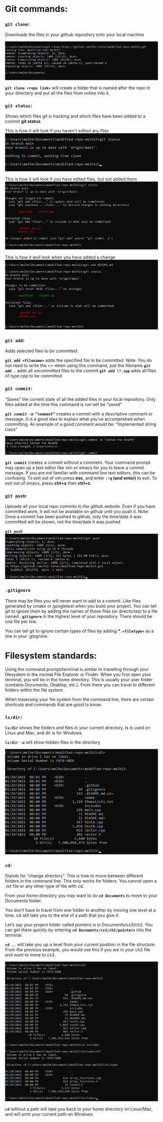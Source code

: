 # Git commands:

### `git clone`:

Downloads the files in your github repository onto your local machine

![](./images/git_commands/clone.png)

**`git clone <repo link>`** will create a folder that is named after the repo in your directory and put all the files from online into it.

### `git status`:

Shows which files git is tracking and which files have been added to a commit
**git status**

This is how it will look if you haven't edited any files
![](./images/git_commands/status-no-change.png)

This is how it will look if you have edited files, but not added them
![](./images/git_commands/status-no-add.png)

This is how it woll look when you have added a change
![](./images/git_commands/status-after-add.png)

### `git add`:

Adds selected files to be committed.

**`git add <filename>`** adds the specified file to be committed. Note: You do not need to write the <> when using this command, just the filename
**`git add .`** adds all uncommitted files to the commit
**`git add \*.cpp`** adds all files of type cpp to be committed

### `git commit`:

“Saves” the current state of all the added files in your local repository. Only files added at the time this command is run will be “saved”

**`git commit -m “comment”`** creates a commit with a descriptive comment or message. It is a good idea to explain what you’ve accomplished when committing. An example of a good comment would be: “Implemented string class”

![](./images/git_commands/commit-message.png)

**`git commit`** creates a commit without a comment. Your command prompt may open up a text editor like vim or emacs for you to leave a commit message. If you are not familiar with command line text editors, this can be confusing. To exit out of vim press **esc**, and enter **`:!q` (and enter)** to exit. To exit out of emacs, press **ctrl+x** then **ctrl+c**.

### `git push`:

Uploads all your local repo commits to the github website. Even if you have committed work, it will not be available on github until you push it. Note: Once a commit has been pushed to github, only the time/date it was committed will be shown, not the time/date it was pushed

**`git push`**
![](./images/git_commands/push.png)

### `.gitignore`

There may be files you will never want to add to a commit. Like files generated by cmake or googletest when you build your project. You can tell git to ignore them by adding the names of those files (or directories) to a file named **`.gitignore`** in the highest level of your repository. There should be one file per line.

You can tell git to ignore certian types of files by adding **\*`.<filetype>`** as a line in your .gitignore.

# Filesystem standards:

Using the command prompt/terminal is similar to travelling through your filesystem in the normal File Explorer or Finder. When you first open your terminal, you will be in the home directory. This is usually your user folder (contains Documents, Desktop, etc.). From there you can travel to different folders within the file system.

When traversing your file system from the command line, there are certain shortcuts and commands that are good to know.

### `ls/dir`:

**`ls/dir`** shows the folders and files in your current directory. ls is used on Linux and Mac, and dir is for Windows.

**`ls/dir -a`** will show hidden files in the directory

![](./images/git_commands/ls.png)

### `cd`:

Stands for “change directory”. This is how to move between different folders in the command line. This only works for folders. You cannot open a .txt file or any other type of file with cd.

From your home directory you may want to do **`cd Documents`** to move to your Documents folder.

You don’t have to travel from one folder to another by moving one level at a time. cd will take you to the end of a path that you give it.

Let’s say your project folder called pointers is in Documents/cs3/ch2. You can get there quickly by entering **`cd Documents/cs3/ch2/pointers`** into the terminal.

**`cd ..`** will take you up a level from your current position in the file structure. From the previous example, you would use this if you are in your ch2 file and want to move to cs3.

![](./images/git_commands/cd.png)

**`cd`** without a path will take you back to your home directory on Linux/Mac, and will print your current path on Windows
